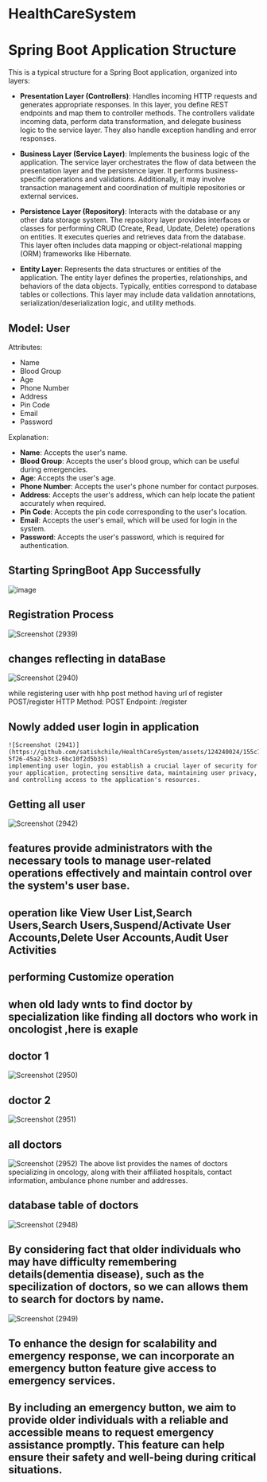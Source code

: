 # HealthCareSystem
# Spring Boot Application Structure

This is a typical structure for a Spring Boot application, organized into layers:

- **Presentation Layer (Controllers)**: Handles incoming HTTP requests and generates appropriate responses. In this layer, you define REST endpoints and map them to controller methods. The controllers validate incoming data, perform data transformation, and delegate business logic to the service layer. They also handle exception handling and error responses.

- **Business Layer (Service Layer)**: Implements the business logic of the application. The service layer orchestrates the flow of data between the presentation layer and the persistence layer. It performs business-specific operations and validations. Additionally, it may involve transaction management and coordination of multiple repositories or external services.

- **Persistence Layer (Repository)**: Interacts with the database or any other data storage system. The repository layer provides interfaces or classes for performing CRUD (Create, Read, Update, Delete) operations on entities. It executes queries and retrieves data from the database. This layer often includes data mapping or object-relational mapping (ORM) frameworks like Hibernate.

- **Entity Layer**: Represents the data structures or entities of the application. The entity layer defines the properties, relationships, and behaviors of the data objects. Typically, entities correspond to database tables or collections. This layer may include data validation annotations, serialization/deserialization logic, and utility methods.

## Model: User

Attributes:

- Name
- Blood Group
- Age
- Phone Number
- Address
- Pin Code
- Email
- Password

Explanation:

- **Name**: Accepts the user's name.
- **Blood Group**: Accepts the user's blood group, which can be useful during emergencies.
- **Age**: Accepts the user's age.
- **Phone Number**: Accepts the user's phone number for contact purposes.
- **Address**: Accepts the user's address, which can help locate the patient accurately when required.
- **Pin Code**: Accepts the pin code corresponding to the user's location.
- **Email**: Accepts the user's email, which will be used for login in the system.
- **Password**: Accepts the user's password, which is required for authentication.

## Starting SpringBoot App Successfully
![image](https://github.com/satishchile/HealthCareSystem/assets/124240024/4f99c6e5-85bf-4870-b551-bbf0f578bb30)

## Registration Process
![Screenshot (2939)](https://github.com/satishchile/HealthCareSystem/assets/124240024/071cc5e1-cff9-4411-860a-90977efb4c54)

## changes reflecting in dataBase
![Screenshot (2940)](https://github.com/satishchile/HealthCareSystem/assets/124240024/4131fef6-cdfb-403a-abae-ed7e4961013f)

while registering user with hhp post method having url of register  
    POST/register
    HTTP Method: POST
    Endpoint: /register
    
    
 ## Nowly added user login in application 
    ![Screenshot (2941)](https://github.com/satishchile/HealthCareSystem/assets/124240024/155c7bd1-5f26-45a2-b3c3-6bc10f2d5b35)
    implementing user login, you establish a crucial layer of security for your application, protecting sensitive data, maintaining user privacy, and controlling access to the application's resources.

## Getting all user
![Screenshot (2942)](https://github.com/satishchile/HealthCareSystem/assets/124240024/6b0ca266-839d-4234-91f4-72ec1062818a)

  ## features provide administrators with the necessary tools to manage user-related operations effectively and maintain control over the system's user base.
  ## operation like View User List,Search Users,Search Users,Suspend/Activate User Accounts,Delete User Accounts,Audit User Activities

## performing Customize operation 
## when old lady wnts to find doctor by specialization like finding all doctors who work in oncologist ,here is exaple 
## doctor 1
![Screenshot (2950)](https://github.com/satishchile/HealthCareSystem/assets/124240024/b1f7b34b-944e-4236-b058-9a1e21099bb5)
## doctor 2
![Screenshot (2951)](https://github.com/satishchile/HealthCareSystem/assets/124240024/ffaf80b0-17c4-4aae-9f01-bd5baf55ac55)
## all doctors
![Screenshot (2952)](https://github.com/satishchile/HealthCareSystem/assets/124240024/7b1f1b03-6816-46ad-85c1-f29a0950c5ce)
The above list provides the names of doctors specializing in oncology, along with their affiliated hospitals, contact information, ambulance phone number and addresses.
## database table of doctors 
![Screenshot (2948)](https://github.com/satishchile/HealthCareSystem/assets/124240024/6ff6943c-0b70-4972-a209-cebc5aab195f)

## By considering fact that older individuals who may have difficulty remembering details(dementia disease), such as the specilization of doctors, so we can  allows them to search for doctors by name.
![Screenshot (2949)](https://github.com/satishchile/HealthCareSystem/assets/124240024/6ed5fa97-dacb-481d-8d0c-a9f250c12fa9)


## To enhance the design for scalability and emergency response, we can incorporate an emergency button feature give access to emergency services.
## By including an emergency button, we aim to provide older individuals with a reliable and accessible means to request emergency assistance promptly. This feature can help ensure their safety and well-being during critical situations.
    



